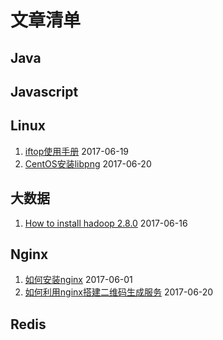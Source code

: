 
# 文章清单

## Java

## Javascript

## Linux
1. [iftop使用手册](./linux/iftop_mannual.md) 2017-06-19
2. [CentOS安装libpng](./linux/how_to_install_libpng.md) 2017-06-20

## 大数据
1. [How to install hadoop 2.8.0](./ml/how_to_install_hadoop_2.8.0.md) 2017-06-16

## Nginx
1. [如何安装nginx](./nginx/how_to_install_nginx.md) 2017-06-01
2. [如何利用nginx搭建二维码生成服务](./nginx/nginx_qrencode.md) 2017-06-20

## Redis
